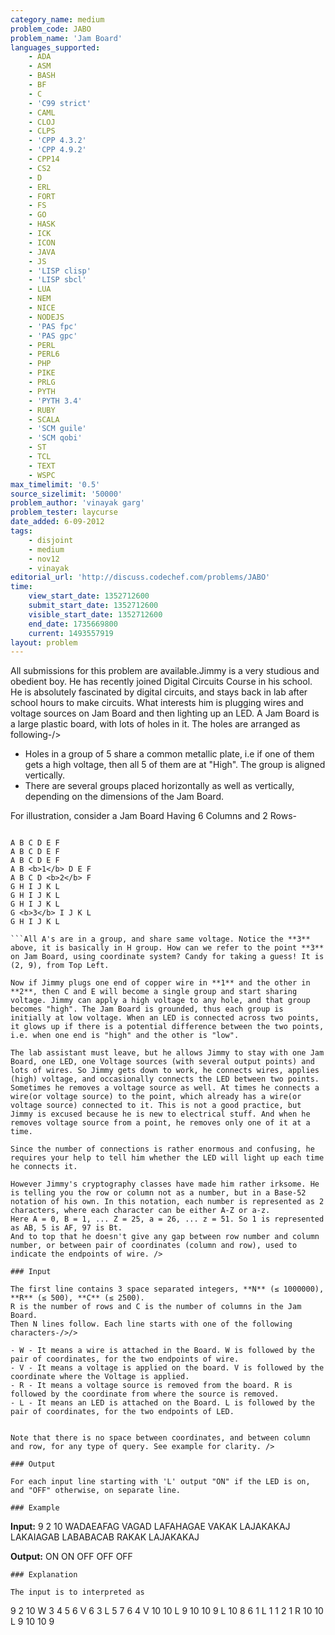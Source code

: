 ```yaml
---
category_name: medium
problem_code: JABO
problem_name: 'Jam Board'
languages_supported:
    - ADA
    - ASM
    - BASH
    - BF
    - C
    - 'C99 strict'
    - CAML
    - CLOJ
    - CLPS
    - 'CPP 4.3.2'
    - 'CPP 4.9.2'
    - CPP14
    - CS2
    - D
    - ERL
    - FORT
    - FS
    - GO
    - HASK
    - ICK
    - ICON
    - JAVA
    - JS
    - 'LISP clisp'
    - 'LISP sbcl'
    - LUA
    - NEM
    - NICE
    - NODEJS
    - 'PAS fpc'
    - 'PAS gpc'
    - PERL
    - PERL6
    - PHP
    - PIKE
    - PRLG
    - PYTH
    - 'PYTH 3.4'
    - RUBY
    - SCALA
    - 'SCM guile'
    - 'SCM qobi'
    - ST
    - TCL
    - TEXT
    - WSPC
max_timelimit: '0.5'
source_sizelimit: '50000'
problem_author: 'vinayak garg'
problem_tester: laycurse
date_added: 6-09-2012
tags:
    - disjoint
    - medium
    - nov12
    - vinayak
editorial_url: 'http://discuss.codechef.com/problems/JABO'
time:
    view_start_date: 1352712600
    submit_start_date: 1352712600
    visible_start_date: 1352712600
    end_date: 1735669800
    current: 1493557919
layout: problem
---
```

All submissions for this problem are available.Jimmy is a very studious and obedient boy. He has recently joined Digital Circuits Course in his school. He is absolutely fascinated by digital circuits, and stays back in lab after school hours to make circuits. What interests him is plugging wires and voltage sources on Jam Board and then lighting up an LED.
A Jam Board is a large plastic board, with lots of holes in it. The holes are arranged as following-/>

- Holes in a group of 5 share a common metallic plate, i.e if one of them gets a high voltage, then all 5 of them are at "High". The group is aligned vertically.
- There are several groups placed horizontally as well as vertically, depending on the dimensions of the Jam Board.

For illustration, consider a Jam Board Having 6 Columns and 2 Rows-

```

A B C D E F
A B C D E F
A B C D E F
A B <b>1</b> D E F
A B C D <b>2</b> F
G H I J K L
G H I J K L
G H I J K L
G <b>3</b> I J K L
G H I J K L

```All A's are in a group, and share same voltage. Notice the **3** above, it is basically in H group. How can we refer to the point **3** on Jam Board, using coordinate system? Candy for taking a guess! It is (2, 9), from Top Left.

Now if Jimmy plugs one end of copper wire in **1** and the other in **2**, then C and E will become a single group and start sharing voltage. Jimmy can apply a high voltage to any hole, and that group becomes "high". The Jam Board is grounded, thus each group is initially at low voltage. When an LED is connected across two points, it glows up if there is a potential difference between the two points, i.e. when one end is "high" and the other is "low".

The lab assistant must leave, but he allows Jimmy to stay with one Jam Board, one LED, one Voltage sources (with several output points) and lots of wires. So Jimmy gets down to work, he connects wires, applies (high) voltage, and occasionally connects the LED between two points. Sometimes he removes a voltage source as well. At times he connects a wire(or voltage source) to the point, which already has a wire(or voltage source) connected to it. This is not a good practice, but Jimmy is excused because he is new to electrical stuff. And when he removes voltage source from a point, he removes only one of it at a time.

Since the number of connections is rather enormous and confusing, he requires your help to tell him whether the LED will light up each time he connects it.

However Jimmy's cryptography classes have made him rather irksome. He is telling you the row or column not as a number, but in a Base-52 notation of his own. In this notation, each number is represented as 2 characters, where each character can be either A-Z or a-z.
Here A = 0, B = 1, ... Z = 25, a = 26, ... z = 51. So 1 is represented as AB, 5 is AF, 97 is Bt.
And to top that he doesn't give any gap between row number and column number, or between pair of coordinates (column and row), used to indicate the endpoints of wire. />

### Input

The first line contains 3 space separated integers, **N** (≤ 1000000), **R** (≤ 500), **C** (≤ 2500).
R is the number of rows and C is the number of columns in the Jam Board.
Then N lines follow. Each line starts with one of the following characters-/>/>

- W - It means a wire is attached in the Board. W is followed by the pair of coordinates, for the two endpoints of wire.
- V - It means a voltage is applied on the board. V is followed by the coordinate where the Voltage is applied.
- R - It means a voltage source is removed from the board. R is followed by the coordinate from where the source is removed.
- L - It means an LED is attached on the Board. L is followed by the pair of coordinates, for the two endpoints of LED.


Note that there is no space between coordinates, and between column and row, for any type of query. See example for clarity. />

### Output

For each input line starting with 'L' output "ON" if the LED is on, and "OFF" otherwise, on separate line.

### Example

```

<b>Input:</b>
9 2 10
WADAEAFAG
VAGAD
LAFAHAGAE
VAKAK
LAJAKAKAJ
LAKAIAGAB
LABABACAB
RAKAK
LAJAKAKAJ

<b>Output:</b>
ON
ON
OFF
OFF
OFF

```
### Explanation

The input is to interpreted as

```

9 2 10
W 3 4 5 6
V 6 3
L 5 7 6 4
V 10 10
L 9 10 10 9
L 10 8 6 1
L 1 1 2 1
R 10 10
L 9 10 10 9

```